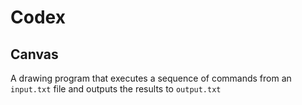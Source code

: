 # Codex
## Canvas
A drawing program that executes a sequence of commands from an `input.txt` file and outputs the results to `output.txt`
